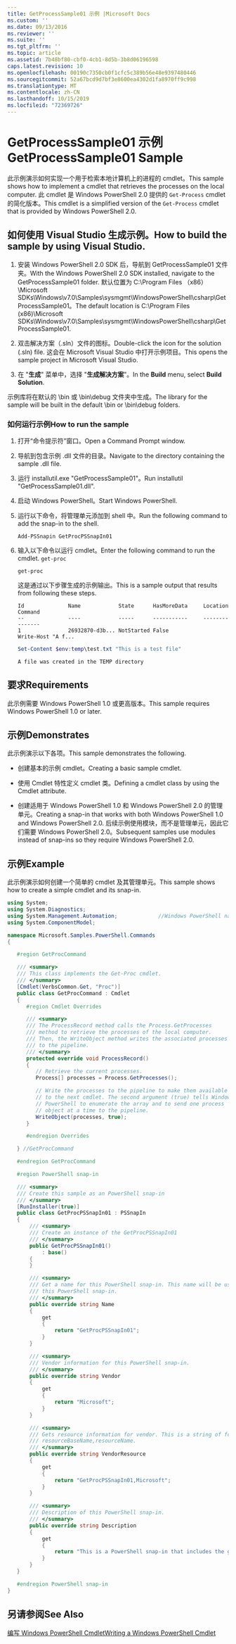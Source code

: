 ```yaml
---
title: GetProcessSample01 示例 |Microsoft Docs
ms.custom: ''
ms.date: 09/13/2016
ms.reviewer: ''
ms.suite: ''
ms.tgt_pltfrm: ''
ms.topic: article
ms.assetid: 7b48bf80-cbf0-4cb1-8d5b-3b8d06196598
caps.latest.revision: 10
ms.openlocfilehash: 00190c7350cb0f1cfc5c389b56e48e9397480446
ms.sourcegitcommit: 52a67bcd9d7bf3e8600ea4302d1fa8970ff9c998
ms.translationtype: MT
ms.contentlocale: zh-CN
ms.lasthandoff: 10/15/2019
ms.locfileid: "72369726"
---
```

# <a name="getprocesssample01-sample"></a><span data-ttu-id="30bb0-102">GetProcessSample01 示例</span><span class="sxs-lookup"><span data-stu-id="30bb0-102">GetProcessSample01 Sample</span></span>

<span data-ttu-id="30bb0-103">此示例演示如何实现一个用于检索本地计算机上的进程的 cmdlet。</span><span class="sxs-lookup"><span data-stu-id="30bb0-103">This sample shows how to implement a cmdlet that retrieves the processes on the local computer.</span></span> <span data-ttu-id="30bb0-104">此 cmdlet 是 Windows PowerShell 2.0 提供的 `Get-Process` cmdlet 的简化版本。</span><span class="sxs-lookup"><span data-stu-id="30bb0-104">This cmdlet is a simplified version of the `Get-Process` cmdlet that is provided by Windows PowerShell 2.0.</span></span>

## <a name="how-to-build-the-sample-by-using-visual-studio"></a><span data-ttu-id="30bb0-105">如何使用 Visual Studio 生成示例。</span><span class="sxs-lookup"><span data-stu-id="30bb0-105">How to build the sample by using Visual Studio.</span></span>

1. <span data-ttu-id="30bb0-106">安装 Windows PowerShell 2.0 SDK 后，导航到 GetProcessSample01 文件夹。</span><span class="sxs-lookup"><span data-stu-id="30bb0-106">With the Windows PowerShell 2.0 SDK installed, navigate to the GetProcessSample01 folder.</span></span> <span data-ttu-id="30bb0-107">默认位置为 C:\Program Files （x86） \Microsoft SDKs\Windows\v7.0\Samples\sysmgmt\WindowsPowerShell\csharp\GetProcessSample01。</span><span class="sxs-lookup"><span data-stu-id="30bb0-107">The default location is C:\Program Files (x86)\Microsoft SDKs\Windows\v7.0\Samples\sysmgmt\WindowsPowerShell\csharp\GetProcessSample01.</span></span>

2. <span data-ttu-id="30bb0-108">双击解决方案（.sln）文件的图标。</span><span class="sxs-lookup"><span data-stu-id="30bb0-108">Double-click the icon for the solution (.sln) file.</span></span> <span data-ttu-id="30bb0-109">这会在 Microsoft Visual Studio 中打开示例项目。</span><span class="sxs-lookup"><span data-stu-id="30bb0-109">This opens the sample project in Microsoft Visual Studio.</span></span>

3. <span data-ttu-id="30bb0-110">在 "**生成**" 菜单中，选择 "**生成解决方案**"。</span><span class="sxs-lookup"><span data-stu-id="30bb0-110">In the **Build** menu, select **Build Solution**.</span></span>

  <span data-ttu-id="30bb0-111">示例库将在默认的 \bin 或 \bin\debug 文件夹中生成。</span><span class="sxs-lookup"><span data-stu-id="30bb0-111">The library for the sample will be built in the default \bin or \bin\debug folders.</span></span>

### <a name="how-to-run-the-sample"></a><span data-ttu-id="30bb0-112">如何运行示例</span><span class="sxs-lookup"><span data-stu-id="30bb0-112">How to run the sample</span></span>

1. <span data-ttu-id="30bb0-113">打开“命令提示符”窗口。</span><span class="sxs-lookup"><span data-stu-id="30bb0-113">Open a Command Prompt window.</span></span>

2. <span data-ttu-id="30bb0-114">导航到包含示例 .dll 文件的目录。</span><span class="sxs-lookup"><span data-stu-id="30bb0-114">Navigate to the directory containing the sample .dll file.</span></span>

3. <span data-ttu-id="30bb0-115">运行 installutil.exe "GetProcessSample01"。</span><span class="sxs-lookup"><span data-stu-id="30bb0-115">Run installutil "GetProcessSample01.dll".</span></span>

4. <span data-ttu-id="30bb0-116">启动 Windows PowerShell。</span><span class="sxs-lookup"><span data-stu-id="30bb0-116">Start Windows PowerShell.</span></span>

5. <span data-ttu-id="30bb0-117">运行以下命令，将管理单元添加到 shell 中。</span><span class="sxs-lookup"><span data-stu-id="30bb0-117">Run the following command to add the snap-in to the shell.</span></span>

   `Add-PSSnapin GetProcPSSnapIn01`

6. <span data-ttu-id="30bb0-118">输入以下命令以运行 cmdlet。</span><span class="sxs-lookup"><span data-stu-id="30bb0-118">Enter the following command to run the cmdlet.</span></span> `get-proc`

   `get-proc`

   <span data-ttu-id="30bb0-119">这是通过以下步骤生成的示例输出。</span><span class="sxs-lookup"><span data-stu-id="30bb0-119">This is a sample output that results from following these steps.</span></span>

   ```output
   Id              Name            State      HasMoreData     Location             Command
   --              ----            -----      -----------     --------             -------
   1               26932870-d3b... NotStarted False                                 Write-Host "A f...

   ```

   ```powershell
   Set-Content $env:temp\test.txt "This is a test file"
   ```

   ```output
   A file was created in the TEMP directory
   ```

## <a name="requirements"></a><span data-ttu-id="30bb0-120">要求</span><span class="sxs-lookup"><span data-stu-id="30bb0-120">Requirements</span></span>

<span data-ttu-id="30bb0-121">此示例需要 Windows PowerShell 1.0 或更高版本。</span><span class="sxs-lookup"><span data-stu-id="30bb0-121">This sample requires Windows PowerShell 1.0 or later.</span></span>

## <a name="demonstrates"></a><span data-ttu-id="30bb0-122">示例</span><span class="sxs-lookup"><span data-stu-id="30bb0-122">Demonstrates</span></span>

<span data-ttu-id="30bb0-123">此示例演示以下各项。</span><span class="sxs-lookup"><span data-stu-id="30bb0-123">This sample demonstrates the following.</span></span>

- <span data-ttu-id="30bb0-124">创建基本的示例 cmdlet。</span><span class="sxs-lookup"><span data-stu-id="30bb0-124">Creating a basic sample cmdlet.</span></span>

- <span data-ttu-id="30bb0-125">使用 Cmdlet 特性定义 cmdlet 类。</span><span class="sxs-lookup"><span data-stu-id="30bb0-125">Defining a cmdlet class by using the Cmdlet attribute.</span></span>

- <span data-ttu-id="30bb0-126">创建适用于 Windows PowerShell 1.0 和 Windows PowerShell 2.0 的管理单元。</span><span class="sxs-lookup"><span data-stu-id="30bb0-126">Creating a snap-in that works with both Windows PowerShell 1.0 and Windows PowerShell 2.0.</span></span> <span data-ttu-id="30bb0-127">后续示例使用模块，而不是管理单元，因此它们需要 Windows PowerShell 2.0。</span><span class="sxs-lookup"><span data-stu-id="30bb0-127">Subsequent samples use modules instead of snap-ins so they require Windows PowerShell 2.0.</span></span>

## <a name="example"></a><span data-ttu-id="30bb0-128">示例</span><span class="sxs-lookup"><span data-stu-id="30bb0-128">Example</span></span>

<span data-ttu-id="30bb0-129">此示例演示如何创建一个简单的 cmdlet 及其管理单元。</span><span class="sxs-lookup"><span data-stu-id="30bb0-129">This sample shows how to create a simple cmdlet and its snap-in.</span></span>

```csharp
using System;
using System.Diagnostics;
using System.Management.Automation;             //Windows PowerShell namespace
using System.ComponentModel;

namespace Microsoft.Samples.PowerShell.Commands
{

   #region GetProcCommand

   /// <summary>
   /// This class implements the Get-Proc cmdlet.
   /// </summary>
   [Cmdlet(VerbsCommon.Get, "Proc")]
   public class GetProcCommand : Cmdlet
   {
      #region Cmdlet Overrides

      /// <summary>
      /// The ProcessRecord method calls the Process.GetProcesses
      /// method to retrieve the processes of the local computer.
      /// Then, the WriteObject method writes the associated processes
      /// to the pipeline.
      /// </summary>
      protected override void ProcessRecord()
      {
         // Retrieve the current processes.
         Process[] processes = Process.GetProcesses();

         // Write the processes to the pipeline to make them available
         // to the next cmdlet. The second argument (true) tells Windows
         // PowerShell to enumerate the array and to send one process
         // object at a time to the pipeline.
         WriteObject(processes, true);
      }

      #endregion Overrides

   } //GetProcCommand

   #endregion GetProcCommand

   #region PowerShell snap-in

   /// <summary>
   /// Create this sample as an PowerShell snap-in
   /// </summary>
   [RunInstaller(true)]
   public class GetProcPSSnapIn01 : PSSnapIn
   {
       /// <summary>
       /// Create an instance of the GetProcPSSnapIn01
       /// </summary>
       public GetProcPSSnapIn01()
           : base()
       {
       }

       /// <summary>
       /// Get a name for this PowerShell snap-in. This name will be used in registering
       /// this PowerShell snap-in.
       /// </summary>
       public override string Name
       {
           get
           {
               return "GetProcPSSnapIn01";
           }
       }

       /// <summary>
       /// Vendor information for this PowerShell snap-in.
       /// </summary>
       public override string Vendor
       {
           get
           {
               return "Microsoft";
           }
       }

       /// <summary>
       /// Gets resource information for vendor. This is a string of format:
       /// resourceBaseName,resourceName.
       /// </summary>
       public override string VendorResource
       {
           get
           {
               return "GetProcPSSnapIn01,Microsoft";
           }
       }

       /// <summary>
       /// Description of this PowerShell snap-in.
       /// </summary>
       public override string Description
       {
           get
           {
               return "This is a PowerShell snap-in that includes the get-proc cmdlet.";
           }
       }
   }

   #endregion PowerShell snap-in
}
```

## <a name="see-also"></a><span data-ttu-id="30bb0-130">另请参阅</span><span class="sxs-lookup"><span data-stu-id="30bb0-130">See Also</span></span>

[<span data-ttu-id="30bb0-131">编写 Windows PowerShell Cmdlet</span><span class="sxs-lookup"><span data-stu-id="30bb0-131">Writing a Windows PowerShell Cmdlet</span></span>](./writing-a-windows-powershell-cmdlet.md)